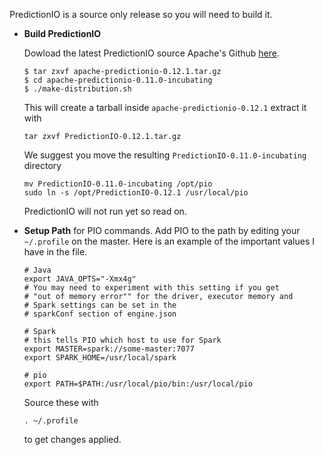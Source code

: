 PredictionIO is a source only release so you will need to build it.

 - **Build PredictionIO** 

    Dowload the latest PredictionIO source Apache's Github [here](https://www.apache.org/dyn/closer.cgi/predictionio/0.12.1/apache-predictionio-0.12.1.tar.gz).

    ```
    $ tar zxvf apache-predictionio-0.12.1.tar.gz
    $ cd apache-predictionio-0.11.0-incubating
    $ ./make-distribution.sh
    ```
    
    This will create a tarball inside `apache-predictionio-0.12.1` extract it with 
    
    ```
    tar zxvf PredictionIO-0.12.1.tar.gz
    ```
    
    We suggest you move the resulting `PredictionIO-0.11.0-incubating` directory
    
    ```
    mv PredictionIO-0.11.0-incubating /opt/pio
    sudo ln -s /opt/PredictionIO-0.12.1 /usr/local/pio
    ```
    
    PredictionIO will not run yet so read on.
    
 - **Setup Path** for PIO commands. Add PIO to the path by editing your `~/.profile` on the master. Here is an example of the important values I have in the file.

    ```
    # Java
    export JAVA_OPTS="-Xmx4g"
    # You may need to experiment with this setting if you get 
    # "out of memory error"" for the driver, executor memory and 
    # Spark settings can be set in the
    # sparkConf section of engine.json
    
    # Spark
    # this tells PIO which host to use for Spark
    export MASTER=spark://some-master:7077
    export SPARK_HOME=/usr/local/spark
    
    # pio
    export PATH=$PATH:/usr/local/pio/bin:/usr/local/pio
    ```

   Source these with 
   
   ```
   . ~/.profile 
   ```
   
   to get changes applied.